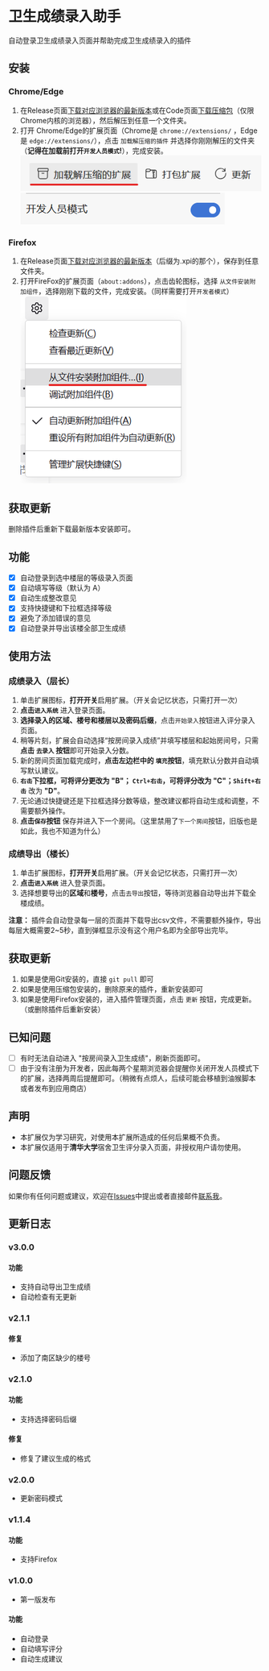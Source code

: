 # 卫生成绩录入助手

自动登录卫生成绩录入页面并帮助完成卫生成绩录入的插件

## 安装

### Chrome/Edge

1. 在Release页面[下载对应浏览器的最新版本](https://github.com/SunnyCloudYang/DormScoreRegister/releases)或在Code页面[下载压缩包](https://github.com/SunnyCloudYang/DormScoreRegister)（仅限Chrome内核的浏览器），然后解压到任意一个文件夹。
2. 打开 Chrome/Edge的扩展页面（Chrome是 `chrome://extensions/` ，Edge是 `edge://extensions/`），点击 `加载解压缩的插件` 并选择你刚刚解压的文件夹（**记得在加载前打开`开发人员模式`!**），完成安装。
   ![load unpacked](screenshot/loadunpacked.png)
   ![developer mode](screenshot/developermode.png)

### Firefox

1. 在Release页面[下载对应浏览器的最新版本](https://github.com/SunnyCloudYang/DormScoreRegister/releases)（后缀为.xpi的那个），保存到任意文件夹。
2. 打开FireFox的扩展页面（`about:addons`），点击齿轮图标，选择 `从文件安装附加组件`，选择刚刚下载的文件，完成安装。（同样需要打开`开发者模式`）
   ![load unpacked](screenshot/loadfile-firefox.png)

## 获取更新

删除插件后重新下载最新版本安装即可。

## 功能

- [x] 自动登录到选中楼层的等级录入页面
- [x] 自动填写等级（默认为 A）
- [x] 自动生成整改意见
- [x] 支持快捷键和下拉框选择等级
- [x] 避免了添加错误的意见
- [x] 自动登录并导出该楼全部卫生成绩

## 使用方法

### 成绩录入（层长）

1. 单击扩展图标，**打开开关**启用扩展。（开关会记忆状态，只需打开一次）
2. **点击`进入系统`** 进入登录页面。
3. **选择录入的区域、楼号和楼层以及密码后缀**，点击`开始录入`按钮进入评分录入页面。
4. 稍等片刻，扩展会自动选择“按房间录入成绩”并填写楼层和起始房间号，只需**点击 `去录入` 按钮**即可开始录入分数。
5. 新的房间页面加载完成时，**点击左边栏中的 `填充`按钮**，填充默认分数并自动填写默认建议。
6. **`右击`**下拉框，可将评分更改为 **"B"**； **`Ctrl+右击`**，可将评分改为 **"C"**；**`Shift+右击`** 改为 **"D"**。
7. 无论通过快捷键还是下拉框选择分数等级，整改建议都将自动生成和调整，不需要额外操作。
8. **点击`保存`按钮** 保存并进入下一个房间。（这里禁用了`下一个房间`按钮，旧版也是如此，我也不知道为什么）

### 成绩导出（楼长）

1. 单击扩展图标，**打开开关**启用扩展。（开关会记忆状态，只需打开一次）
2. **点击`进入系统`** 进入登录页面。
3. 选择想要导出的**区域**和**楼号**，点击`去导出`按钮，等待浏览器自动导出并下载全楼成绩。

**注意：** 插件会自动登录每一层的页面并下载导出csv文件，不需要额外操作，导出每层大概需要2~5秒，直到弹框显示没有这个用户名即为全部导出完毕。

## 获取更新

1. 如果是使用Git安装的，直接 `git pull` 即可
2. 如果是使用压缩包安装的，删除原来的插件，重新安装即可
3. 如果是使用Firefox安装的，进入插件管理页面，点击 `更新` 按钮，完成更新。（或删除插件后重新安装）

## 已知问题

- [ ] 有时无法自动进入 "按房间录入卫生成绩"，刷新页面即可。
- [ ] 由于没有注册为开发者，因此每两个星期浏览器会提醒你关闭开发人员模式下的扩展，选择两周后提醒即可。（稍微有点烦人，后续可能会移植到油猴脚本或者发布到应用商店）

## 声明

- 本扩展仅为学习研究，对使用本扩展所造成的任何后果概不负责。
- 本扩展仅适用于**清华大学**宿舍卫生评分录入页面，非授权用户请勿使用。

## 问题反馈

如果你有任何问题或建议，欢迎在[Issues](https://github.com/SunnyCloudYang/DormScoreRegister/issues)中提出或者直接邮件[联系我](mailto:sunnycloudyang@outlook.com)。

## 更新日志

### v3.0.0

#### 功能

- 支持自动导出卫生成绩
- 自动检查有无更新

### v2.1.1

#### 修复

- 添加了南区缺少的楼号

### v2.1.0

#### 功能

- 支持选择密码后缀

#### 修复

- 修复了建议生成的格式

### v2.0.0

- 更新密码模式

### v1.1.4

#### 功能

- 支持Firefox

### v1.0.0

- 第一版发布

#### 功能

- 自动登录
- 自动填写评分
- 自动生成建议
